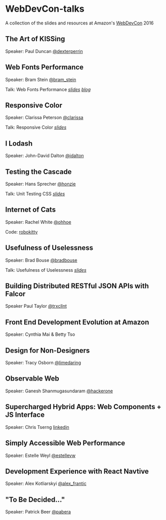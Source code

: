 # WebDevCon-talks
A collection of the slides and resources at Amazon's [WebDevCon](http://webdevcon.com/) 2016


## The Art of KISSing
Speaker: Paul Duncan [@dexterperrin](http://twitter.com/dexterperrin)


## Web Fonts Performance
Speaker: Bram Stein [@bram_stein](https://twitter.com/bram_stein)

Talk: Web Fonts Performance [*slides*](https://speakerdeck.com/bramstein/web-fonts-performance)  [*blog*](http://bramstein.com/writing/web-font-loading-patterns.html)


## Responsive Color
Speaker: Clarissa Peterson [@clarissa](https://twitter.com/clarissa)

Talk: Responsive Color [*slides*](http://www.slideshare.net/clarissapeterson/colorincss)


## I Lodash
Speaker: John-David Dalton [@jdalton](http://twitter.com/jdalton)


## Testing the Cascade
Speaker: Hans Sprecher [@honzie](https://twitter.com/honzie)

Talk: Unit Testing CSS [*slides*](https://github.com/honzie/testing-the-cascade)


## Internet of Cats
Speaker: Rachel White [@ohhoe](http://twitter.com/ohhoe)

Code: [robokitty](https://t.co/EMB1OBLBz3)


## Usefulness of Uselessness
Speaker: Brad Bouse [@bradbouse](https://twitter.com/bradbouse)

Talk: Usefulness of Uselessness [*slides*](http://www.wholepixel.com/webdevcon/index.html#/)


## Building Distributed RESTful JSON APIs with Falcor
Speaker Paul Taylor [@trxcllnt](https://twitter.com/trxcllnt)


## Front End Development Evolution at Amazon
Speaker: Cynthia Mai & Betty Tso


## Design for Non-Designers
Speaker: Tracy Osborn [@limedaring](http://twitter.com/limedaring)


## Observable Web
Speaker: Ganesh Shanmugasundaram [@hackerone](http://twitter.com/hackerone)


## Supercharged Hybrid Apps: Web Components + JS Interface
Speaker: Chris Tserng [linkedin](https://www.linkedin.com/in/christopher-tserng-06b19561)


## Simply Accessible Web Performance
Speaker: Estelle Weyl [@estellevw](http://twitter.com/estellevw)


## Development Experience with React Navtive
Speaker: Alex Kotliarskyi [@alex_frantic](http://twitter.com/alex_frantic)


## "To Be Decided..."
Speaker: Patrick Beer [@pabera](http://twitter.com/pabera)
